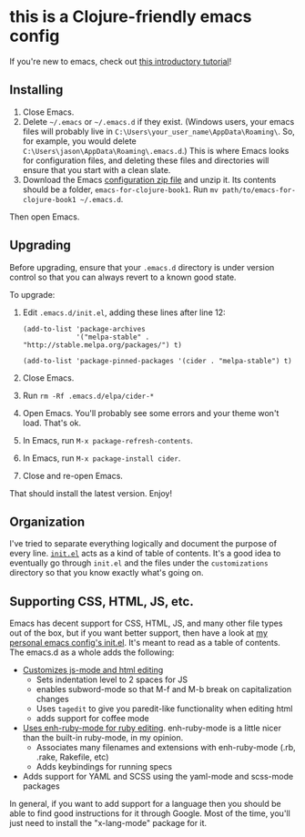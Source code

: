 # this is a Clojure-friendly emacs config

If you're new to emacs, check out
[this introductory tutorial](http://www.braveclojure.com/basic-emacs/)!

## Installing

1. Close Emacs.
2. Delete `~/.emacs` or `~/.emacs.d` if they exist. (Windows users, your
   emacs files will probably live in
   `C:\Users\your_user_name\AppData\Roaming\`. So, for example, you
   would delete `C:\Users\jason\AppData\Roaming\.emacs.d`.) This is
   where Emacs looks for configuration files, and deleting these files
   and directories will ensure that you start with a clean slate.
3. Download the Emacs
   [configuration zip file](https://github.com/flyingmachine/emacs-for-clojure/archive/book1.zip)
   and unzip it. Its contents should be a folder,
   `emacs-for-clojure-book1`. Run `mv path/to/emacs-for-clojure-book1
   ~/.emacs.d`.

Then open Emacs.

## Upgrading

Before upgrading, ensure that your `.emacs.d` directory is under
version control so that you can always revert to a known good state.

To upgrade:

1. Edit `.emacs.d/init.el`, adding these lines after line 12:

   ```elisp
   (add-to-list 'package-archives
                '("melpa-stable" . "http://stable.melpa.org/packages/") t)
   
   (add-to-list 'package-pinned-packages '(cider . "melpa-stable") t)
   ```

2. Close Emacs.
3. Run `rm -Rf .emacs.d/elpa/cider-*`
4. Open Emacs. You'll probably see some errors and your theme won't
   load. That's ok.
5. In Emacs, run `M-x package-refresh-contents`.
6. In Emacs, run `M-x package-install cider`.
7. Close and re-open Emacs.

That should install the latest version. Enjoy!

## Organization

I've tried to separate everything logically and document the purpose
of every line. [`init.el`](./init.el) acts as a kind of table of
contents.  It's a good idea to eventually go through `init.el` and the
files under the `customizations` directory so that you know exactly
what's going on.

## Supporting CSS, HTML, JS, etc.

Emacs has decent support for CSS, HTML, JS, and many other file types out of the box, but if you want better support, then have a look at [my personal emacs config's init.el](https://github.com/flyingmachine/emacs.d/blob/master/init.el). It's meant to read as a table of contents. The emacs.d as a whole adds the following:

* [Customizes js-mode and html editing](https://github.com/flyingmachine/emacs.d/blob/master/customizations/setup-js.el)
    * Sets indentation level to 2 spaces for JS
    * enables subword-mode so that M-f and M-b break on capitalization changes
    * Uses `tagedit` to give you paredit-like functionality when editing html
    * adds support for coffee mode
* [Uses enh-ruby-mode for ruby editing](https://github.com/flyingmachine/emacs.d/blob/master/customizations/setup-ruby.el). enh-ruby-mode is a little nicer than the built-in ruby-mode, in my opinion.
    * Associates many filenames and extensions with enh-ruby-mode (.rb, .rake, Rakefile, etc)
    * Adds keybindings for running specs
* Adds support for YAML and SCSS using the yaml-mode and scss-mode packages

In general, if you want to add support for a language then you should be able to find good instructions for it through Google. Most of the time, you'll just need to install the "x-lang-mode" package for it.
